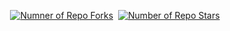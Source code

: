 &nbsp;
<div align='center' id='heading'>
 
</div>
&nbsp;

<div align='center' id='repoStatus'>
 <a href='https://github.com/Thatskat/southpark-quotes-api/forks'><img src='https://img.shields.io/github/forks/Thatskat/southpark-quotes-api?label=Forks&style=for-the-badge&color=BBF7D0' alt='Numner of Repo Forks'/></a>&nbsp;
 <a href='https://github.com/Thatskat/southpark-quotes-api/forks'><img src='https://img.shields.io/github/stars/Thatskat/southpark-quotes-api?style=for-the-badge&color=BBF7D0' alt='Number of Repo Stars' /></a>

</div>

